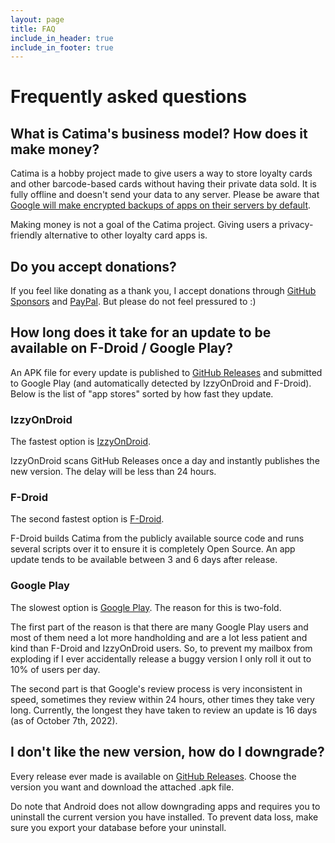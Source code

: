 ```yaml
---
layout: page
title: FAQ
include_in_header: true
include_in_footer: true
---
```


# Frequently asked questions

## What is Catima's business model? How does it make money?

Catima is a hobby project made to give users a way to store loyalty cards and other barcode-based cards without having their private data sold. It is fully offline and doesn't send your data to any server. Please be aware that [Google will make encrypted backups of apps on their servers by default](https://support.google.com/android/answer/2819582).

Making money is not a goal of the Catima project. Giving users a privacy-friendly alternative to other loyalty card apps is.

## Do you accept donations?

If you feel like donating as a thank you, I accept donations through [GitHub Sponsors](https://github.com/sponsors/TheLastProject) and [PayPal](https://paypal.me/sylviavanos). But please do not feel pressured to :)

## How long does it take for an update to be available on F-Droid / Google Play?

An APK file for every update is published to [GitHub Releases](https://github.com/CatimaLoyalty/Android/releases) and submitted to Google Play (and automatically detected by IzzyOnDroid and F-Droid). Below is the list of "app stores" sorted by how fast they update.

### IzzyOnDroid

The fastest option is [IzzyOnDroid](https://apt.izzysoft.de/fdroid/index/apk/me.hackerchick.catima).

IzzyOnDroid scans GitHub Releases once a day and instantly publishes the new version. The delay will be less than 24 hours.

### F-Droid

The second fastest option is [F-Droid](https://f-droid.org/en/packages/me.hackerchick.catima/).

F-Droid builds Catima from the publicly available source code and runs several scripts over it to ensure it is completely Open Source. An app update tends to be available between 3 and 6 days after release.

### Google Play

The slowest option is [Google Play](https://play.google.com/store/apps/details?id=me.hackerchick.catima). The reason for this is two-fold.

The first part of the reason is that there are many Google Play users and most of them need a lot more handholding and are a lot less patient and kind than F-Droid and IzzyOnDroid users. So, to prevent my mailbox from exploding if I ever accidentally release a buggy version I only roll it out to 10% of users per day.

The second part is that Google's review process is very inconsistent in speed, sometimes they review within 24 hours, other times they take very long. Currently, the longest they have taken to review an update is 16 days (as of October 7th, 2022). 

## I don't like the new version, how do I downgrade?

Every release ever made is available on [GitHub Releases](https://github.com/CatimaLoyalty/Android/releases). Choose the version you want and download the attached .apk file.

Do note that Android does not allow downgrading apps and requires you to uninstall the current version you have installed. To prevent data loss, make sure you export your database before your uninstall.
